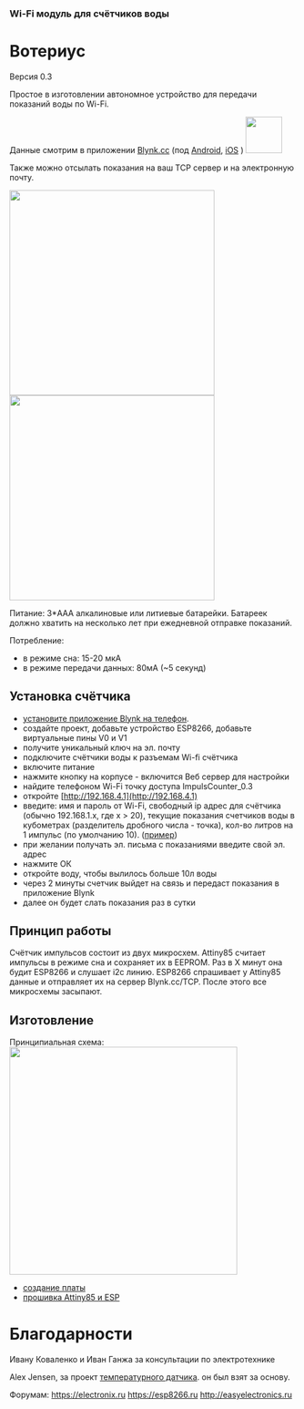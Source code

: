 ### Wi-Fi модуль для счётчиков воды
# Вотериус
Версия 0.3

Простое в изготовлении автономное устройство для передачи показаний воды по Wi-Fi.

Данные смотрим в приложении [Blynk.cc](http://Blynk.cc) (под [Android](https://play.google.com/store/apps/details?id=cc.blynk), [iOS](https://itunes.apple.com/us/app/blynk-control-arduino-raspberry/id808760481?ls=1&mt=8) )
<img src="https://github.com/dontsovcmc/ImpCounter/blob/master/files/11541426.png" data-canonical-src="https://github.com/dontsovcmc/ImpCounter/blob/master/files/11541426.png" width="64"/> 

Также можно отсылать показания на ваш TCP сервер и на электронную почту.

<img src="https://github.com/dontsovcmc/ImpCounter/blob/master/Board/photo-ESP-01.jpg" data-canonical-src="https://github.com/dontsovcmc/ImpCounter/blob/master/Board/photo-ESP-01.jpg" width="360"/> 
<img src="https://github.com/dontsovcmc/ImpCounter/blob/master/files/blynk_main.jpg" data-canonical-src="https://github.com/dontsovcmc/ImpCounter/blob/master/files/blynk_main.jpg" width="360"/>


Питание: 3*AAA алкалиновые или литиевые батарейки. 
Батареек должно хватить на несколько лет при ежедневной отправке показаний.

Потребление:
* в режиме сна: 15-20 мкА
* в режиме передачи данных: 80мА (~5 секунд)

## Установка счётчика
- [установите приложение Blynk на телефон](https://www.blynk.cc/getting-started).
- создайте проект, добавьте устройство ESP8266, добавьте виртуальные пины V0 и V1
- получите уникальный ключ на эл. почту
- подключите счётчики воды к разъемам Wi-fi счётчика
- включите питание
- нажмите кнопку на корпусе - включится Веб сервер для настройки
- найдите телефоном Wi-Fi точку доступа ImpulsCounter_0.3
- откройте [http://192.168.4.1](http://192.168.4.1)
- введите: имя и пароль от Wi-Fi, свободный ip адрес для счётчика (обычно 192.168.1.x, где x > 20), текущие показания счетчиков воды в кубометрах (разделитель дробного числа - точка), кол-во литров на 1 импульс (по умолчанию 10). ([пример](https://github.com/dontsovcmc/ImpCounter/blob/master/files/wifi_setup.jpg))
- при желании получать эл. письма с показаниями введите свой эл. адрес
- нажмите ОК
- откройте воду, чтобы вылилось больше 10л воды
- через 2 минуты счетчик выйдет на связь и передаст показания в приложение Blynk
- далее он будет слать показания раз в сутки


## Принцип работы
Счётчик импульсов состоит из двух микросхем. Attiny85 считает импульсы в режиме сна и сохраняет их в EEPROM. Раз в Х минут она будит ESP8266 и слушает i2c линию. ESP8266 спрашивает у Attiny85 данные и отправляет их на сервер Blynk.cc/TCP. После этого все микросхемы засыпают.


## Изготовление
Принципиальная схема:
<img src="https://github.com/dontsovcmc/ImpCounter/blob/master/Board/scheme-ESP-01.png" data-canonical-src="https://github.com/dontsovcmc/ImpCounter/blob/master/Board/scheme-ESP-01.png" width="400"/>

- [создание платы](https://github.com/dontsovcmc/ImpCounter/blob/master/Making.md)
- [прошивка Attiny85 и ESP](https://github.com/dontsovcmc/ImpCounter/blob/master/Firmware.md) 

# Благодарности
Ивану Коваленко и Иван Ганжа за консультации по электротехнике

Alex Jensen, за проект [температурного датчика](https://www.cron.dk/esp8266-on-batteries-for-years-part-1). он был взят за основу.

Форумам: 
https://electronix.ru
https://esp8266.ru
http://easyelectronics.ru

 



